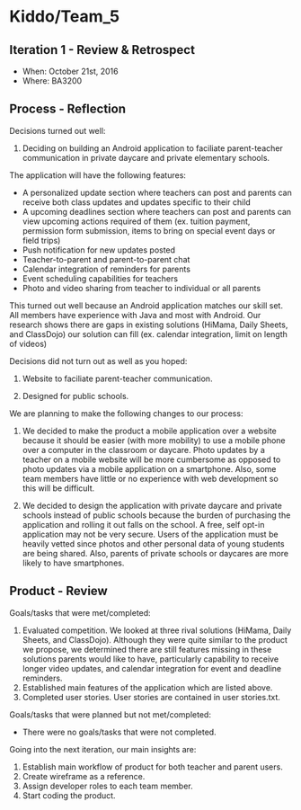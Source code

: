 # Kiddo/Team_5

## Iteration 1 - Review & Retrospect

 * When: October 21st, 2016
 * Where: BA3200

## Process - Reflection

Decisions turned out well:

1. Deciding on building an Android application to faciliate parent-teacher communication in private daycare and private elementary schools. 

The application will have the following features:
 * A personalized update section where teachers can post and parents can receive both class updates and updates specific to their child
 * A upcoming deadlines section where teachers can post and parents can view upcoming actions required of them (ex. tuition payment, permission form submission, items to bring on special event days or field trips)
 * Push notification for new updates posted
 * Teacher-to-parent and parent-to-parent chat
 * Calendar integration of reminders for parents
 * Event scheduling capabilities for teachers
 * Photo and video sharing from teacher to individual or all parents

This turned out well because an Android application matches our skill set. All members have experience with Java and most with Android. Our research shows there are gaps in existing solutions (HiMama, Daily Sheets, and ClassDojo) our solution can fill (ex. calendar integration, limit on length of videos)

Decisions did not turn out as well as you hoped:
 
1. Website to faciliate parent-teacher communication.

2. Designed for public schools.

We are planning to make the following changes to our process:
 
 1. We decided to make the product a mobile application over a website because it should be easier (with more mobility) to use a mobile phone over a computer in the classroom or daycare. Photo updates by a teacher on a mobile website will be more cumbersome as opposed to photo updates via a mobile application on a smartphone. Also, some team members have little or no experience with web development so this will be difficult.
 
 2. We decided to design the application with private daycare and private schools instead of public schools because the burden of purchasing the application and rolling it out falls on the school. A free, self opt-in application may not be very secure. Users of the application must be heavily vetted since photos and other personal data of young students are being shared. Also, parents of private schools or daycares are more likely to have smartphones.

## Product - Review

Goals/tasks that were met/completed:
 
1. Evaluated competition. 
We looked at three rival solutions (HiMama, Daily Sheets, and ClassDojo).  Although they were quite similar to the product we propose, we determined there are still features missing in these solutions parents would like to have, particularly capability to receive longer video updates, and calendar integration for event and deadline reminders.
2. Established main features of the application which are listed above.
3. Completed user stories. 
User stories are contained in user stories.txt.

Goals/tasks that were planned but not met/completed:

* There were no goals/tasks that were not completed.

Going into the next iteration, our main insights are:

1. Establish main workflow of product for both teacher and parent users.
2. Create wireframe as a reference.
3. Assign developer roles to each team member.
4. Start coding the product.

